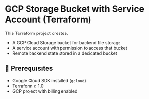 # GCP Storage Bucket with Service Account (Terraform)

This Terraform project creates:
- A GCP Cloud Storage bucket for backend file storage
- A service account with permission to access that bucket
- Remote backend state stored in a dedicated bucket

## 🧰 Prerequisites

- Google Cloud SDK installed (`gcloud`)
- Terraform ≥ 1.0
- GCP project with billing enabled

